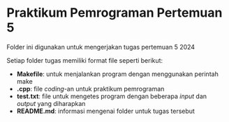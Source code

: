 # Praktikum Pemrograman Pertemuan 5

Folder ini digunakan untuk mengerjakan tugas pertemuan 5 2024

Setiap folder tugas memiliki format file seperti berikut:

- **Makefile**: untuk menjalankan program dengan menggunakan perintah make
- **.cpp**: file _coding_-an untuk praktikum pemrograman
- **test.txt**: file untuk mengetes program dengan beberapa _input_ dan _output_ yang diharapkan
- **README.md**: informasi mengenai folder untuk tugas tersebut